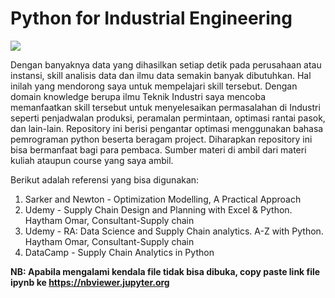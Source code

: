 # Python for Industrial Engineering

<img align="middle" src="https://raw.githubusercontent.com/rianromad/Image-Storage/main/pie.png?token=AOWKXL2CZEZUZK6OW2SWLL3BDMXNQ" />


<p> Dengan banyaknya data yang dihasilkan setiap detik pada perusahaan atau instansi, skill analisis data dan ilmu data semakin banyak dibutuhkan. Hal inilah yang mendorong saya untuk mempelajari skill tersebut. Dengan domain knowledge berupa ilmu Teknik Industri saya mencoba memanfaatkan skill tersebut untuk menyelesaikan permasalahan di Industri seperti penjadwalan produksi, peramalan permintaan, optimasi rantai pasok, dan lain-lain. Repository ini berisi pengantar optimasi menggunakan bahasa pemrograman python beserta beragam project. Diharapkan repository ini bisa bermanfaat bagi para pembaca. Sumber materi di ambil dari materi kuliah ataupun course yang saya ambil. </p>

Berikut adalah referensi yang bisa digunakan:
1. Sarker and Newton - Optimization Modelling, A Practical Approach
2. Udemy - Supply Chain Design and Planning with Excel & Python. Haytham Omar, Consultant-Supply chain
3. Udemy - RA: Data Science and Supply Chain analytics. A-Z with Python. Haytham Omar, Consultant-Supply chain
4. DataCamp - Supply Chain Analytics in Python


**NB: Apabila mengalami kendala file tidak bisa dibuka, copy paste link file ipynb ke https://nbviewer.jupyter.org**
